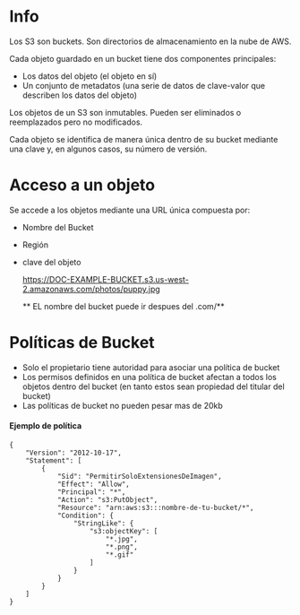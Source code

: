 # Info

Los S3 son buckets. Son directorios de almacenamiento en la nube de AWS.

Cada objeto guardado en un bucket tiene dos componentes principales:

- Los datos del objeto (el objeto en sí)
- Un conjunto de metadatos (una serie de datos de clave-valor que describen los datos del objeto)

Los objetos de un S3 son inmutables. Pueden ser eliminados o reemplazados pero no modificados.

Cada objeto se identifica de manera única dentro de su bucket mediante una clave y, en algunos casos, su número de versión.

# Acceso a un objeto

Se accede a los objetos mediante una URL única compuesta por:

- Nombre del Bucket
- Región
- clave del objeto

    https://DOC-EXAMPLE-BUCKET.s3.us-west-2.amazonaws.com/photos/puppy.jpg

  ** EL nombre del bucket puede ir despues del .com/**

# Políticas de Bucket

- Solo el propietario tiene autoridad para asociar una política de bucket
- Los permisos definidos en una política de bucket afectan a todos los objetos dentro del bucket (en tanto estos sean propiedad del titular del bucket)
- Las políticas de bucket no pueden pesar mas de 20kb

#### Ejemplo de política 


    {
        "Version": "2012-10-17",
        "Statement": [
            {
                "Sid": "PermitirSoloExtensionesDeImagen",
                "Effect": "Allow",
                "Principal": "*",
                "Action": "s3:PutObject",
                "Resource": "arn:aws:s3:::nombre-de-tu-bucket/*",
                "Condition": {
                    "StringLike": {
                        "s3:objectKey": [
                            "*.jpg",
                            "*.png",
                            "*.gif"
                        ]
                    }
                }
            }
        ]
    }

